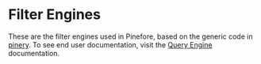 # Filter Engines

These are the filter engines used in Pinefore, based on the generic code in [pinery](/packages/pinery). To see end user documentation, visit the [Query Engine](https://pinefore.com/docs/query-engine) documentation.
